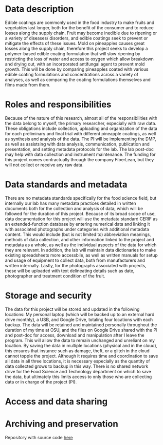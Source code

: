 # Data description
Edible coatings are commonly used in the food industry to make fruits and vegetables last longer, both for the benefit of the consumer and to reduce losses along the supply chain. Fruit may become inedible due to ripening or a variety of diseases/ disorders, and edible coatings seek to prevent or mitigate the effects of these issues. Mold on pineapples causes great losses along the supply chain, therefore this project seeks to develop a polymer-based edible coating formulation that will slow ripening by restricting the loss of water and access to oxygen which allow breakdown and drying out, with an incorporated antifungal agent to prevent mold growth. This will be done by comparing pineapples coated with various edible coating formulations and concentrations across a variety of analyses, as well as comparing the coating formulations themselves and films made from them.

# Roles and responsibilities
Because of the nature of this research, almost all of the responsibilities with the data belong to myself, the primary researcher, especially with raw data. These obligations include collection, uploading and organization of the data for each preliminary and final trial with different pineapple coatings, as well as synthesis and analysis of the data. The PI will be implementing the DMP, as well as assistsing with data analysis, communication, publication and presentation, and setting metadata protocols for the lab. The lab post-doc may help with data collection and instrument maintenance. The funding for this project comes contractually through the company FiberLean, but they will not collect or receive any raw data.

# Data standards and metadata
There are no metadata standards specifically for the food science field, but internally our lab has many metadata practices detailed in written documents both for the collection and analysis of data, which will be followed for the duration of this project. Because of its broad scope of use, data documentation for this project will use the metadata standard CERIF as an extended-function database by entering numerical data and linking it with associated photographs under categories with additional metadata content. This would include (but is not limited to) abbreviation meanings, methods of data collection, and other information linked to the project and metadata as a whole, as well as the individual aspects of the data for which they are relevant. In addition, the lab will maintain data dictionaries to make existing spreadsheets more accessbile, as well as written manuals for setup and usage of equipment to collect data, both from manufacturers and written internally. Lastly, for the photographs associated with projects, these will be uploaded with text delineating details such as date, photographer and treatment condition of the fruit.

# Storage and security
The data for this project will be stored and updated in the following locations: My personal laptop (which will be backed up to an external hard drive monthly), a USB, and Google Drive, totaling four locations with each backup. The data will be retained and maintained personally throughout the duration of my time at OSU, and the files on Google Drive shared with the PI and post-doc for access, download and manipulation after I leave the program. This will allow the data to remain unchanged and unreliant on my location. By saving the data in multiple locations (physical and in the cloud), this ensures that instance such as damage, theft, or a glitch in the cloud cannot topple the project. Although it requires time and coordination to save all data in all three locations, it is necessary especially as the quantity of data collected grows to backup in this way. There is no shared network drive for the Food Science and Technology department on which to save the data, but ultimately this limits access to only those who are collecting data or in charge of the project (PI).

# Access and data sharing

# Archiving and preservation

Repository with source code [here](https://github.com/clarallebot/GRAD521_DMPtemplate)
